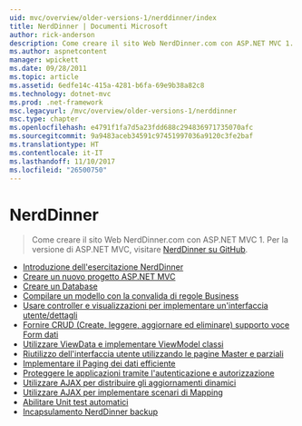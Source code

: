 ```yaml
---
uid: mvc/overview/older-versions-1/nerddinner/index
title: NerdDinner | Documenti Microsoft
author: rick-anderson
description: Come creare il sito Web NerdDinner.com con ASP.NET MVC 1. Per la versione di ASP.NET MVC 3, visitare nerddinner su GitHub.
ms.author: aspnetcontent
manager: wpickett
ms.date: 09/28/2011
ms.topic: article
ms.assetid: 6edfe14c-415a-4281-b6fa-69e9b38a82c8
ms.technology: dotnet-mvc
ms.prod: .net-framework
msc.legacyurl: /mvc/overview/older-versions-1/nerddinner
msc.type: chapter
ms.openlocfilehash: e4791f1fa7d5a23fdd688c294836971735070afc
ms.sourcegitcommit: 9a9483aceb34591c97451997036a9120c3fe2baf
ms.translationtype: HT
ms.contentlocale: it-IT
ms.lasthandoff: 11/10/2017
ms.locfileid: "26500750"
---
```

<a name="nerddinner"></a>NerdDinner
====================
> Come creare il sito Web NerdDinner.com con ASP.NET MVC 1. Per la versione di ASP.NET MVC, visitare [NerdDinner su GitHub](https://github.com/AspNetMVPSamples/NerdDinner).


- [Introduzione dell'esercitazione NerdDinner](introducing-the-nerddinner-tutorial.md)
- [Creare un nuovo progetto ASP.NET MVC](create-a-new-aspnet-mvc-project.md)
- [Creare un Database](create-a-database.md)
- [Compilare un modello con la convalida di regole Business](build-a-model-with-business-rule-validations.md)
- [Usare controller e visualizzazioni per implementare un'interfaccia utente/dettagli](use-controllers-and-views-to-implement-a-listingdetails-ui.md)
- [Fornire CRUD (Create, leggere, aggiornare ed eliminare) supporto voce Form dati](provide-crud-create-read-update-delete-data-form-entry-support.md)
- [Utilizzare ViewData e implementare ViewModel classi](use-viewdata-and-implement-viewmodel-classes.md)
- [Riutilizzo dell'interfaccia utente utilizzando le pagine Master e parziali](re-use-ui-using-master-pages-and-partials.md)
- [Implementare il Paging dei dati efficiente](implement-efficient-data-paging.md)
- [Proteggere le applicazioni tramite l'autenticazione e autorizzazione](secure-applications-using-authentication-and-authorization.md)
- [Utilizzare AJAX per distribuire gli aggiornamenti dinamici](use-ajax-to-deliver-dynamic-updates.md)
- [Utilizzare AJAX per implementare scenari di Mapping](use-ajax-to-implement-mapping-scenarios.md)
- [Abilitare Unit test automatici](enable-automated-unit-testing.md)
- [Incapsulamento NerdDinner backup](nerddinner-wrap-up.md)
